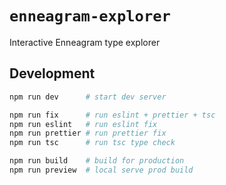 # `enneagram-explorer`

Interactive Enneagram type explorer

## Development

```sh
npm run dev      # start dev server

npm run fix      # run eslint + prettier + tsc
npm run eslint   # run eslint fix
npm run prettier # run prettier fix
npm run tsc      # run tsc type check

npm run build    # build for production
npm run preview  # local serve prod build
```

